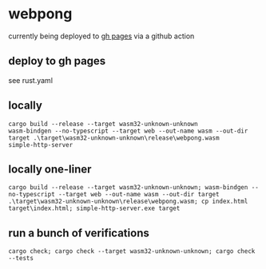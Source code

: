 # webpong
currently being deployed to [gh pages](https://richodemus.github.io/webpong/) via a github action

## deploy to gh pages
see rust.yaml

## locally
```
cargo build --release --target wasm32-unknown-unknown
wasm-bindgen --no-typescript --target web --out-name wasm --out-dir target .\target\wasm32-unknown-unknown\release\webpong.wasm
simple-http-server
```

## locally one-liner
```
cargo build --release --target wasm32-unknown-unknown; wasm-bindgen --no-typescript --target web --out-name wasm --out-dir target .\target\wasm32-unknown-unknown\release\webpong.wasm; cp index.html target\index.html; simple-http-server.exe target
```

## run a bunch of verifications
```
cargo check; cargo check --target wasm32-unknown-unknown; cargo check --tests
```
